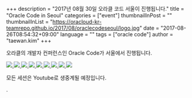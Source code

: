 +++
description = "2017년 08월 30일 오라클 코드 서울이 진행됩니다."
title = "Oracle Code in Seoul"
categories = ["event"]
thumbnailInPost = ""
thumbnailInList = "https://oracloud-kr-teamrepo.github.io/2017/08/oraclecodeseoul/logo.jpg"
date = "2017-08-26T08:54:32+09:00"
language = ""
tags = ["oracle code"]
author = "taewan.kim"
+++

오라클의 개발자 컨퍼런스인 Oracle Code가 서울에서 진행됩니다.

[
![](https://oracloud-kr-teamrepo.github.io/2017/08/oraclecodeseoul/img01.jpg)
![](https://oracloud-kr-teamrepo.github.io/2017/08/oraclecodeseoul/img02.jpg)
![](https://oracloud-kr-teamrepo.github.io/2017/08/oraclecodeseoul/img03.jpg)
![](https://oracloud-kr-teamrepo.github.io/2017/08/oraclecodeseoul/img04.jpg)
![](https://oracloud-kr-teamrepo.github.io/2017/08/oraclecodeseoul/img05.jpg)
![](https://oracloud-kr-teamrepo.github.io/2017/08/oraclecodeseoul/img06.jpg)
![](https://oracloud-kr-teamrepo.github.io/2017/08/oraclecodeseoul/img07.jpg)
![](https://oracloud-kr-teamrepo.github.io/2017/08/oraclecodeseoul/img08.jpg)
![](https://oracloud-kr-teamrepo.github.io/2017/08/oraclecodeseoul/img09.jpg)
](https://developer.oracle.com/code/seoul)

모든 세션은 Youtube로 생중계될 예정입니다.


.
